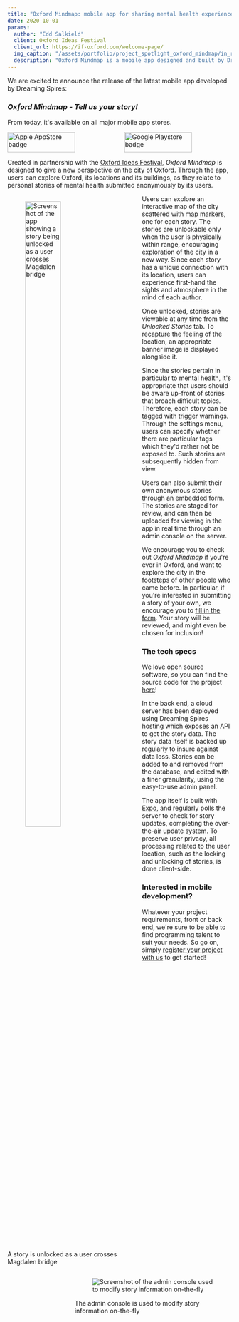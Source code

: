 ```yaml
---
title: "Oxford Mindmap: mobile app for sharing mental health experiences"
date: 2020-10-01
params:
  author: "Edd Salkield"
  client: Oxford Ideas Festival
  client_url: https://if-oxford.com/welcome-page/
  img_caption: "/assets/portfolio/project_spotlight_oxford_mindmap/in_range.png"
  description: "Oxford Mindmap is a mobile app designed and built by Dreaming Spires in partnership with Oxford Ideas Festival to provide a new perspective on the city of Oxford. As users explore its locations and its buildings, they can also relate to personal stories of mental health submitted anonymously by its users."
---
```


We are excited to announce the release of the latest mobile app developed by Dreaming Spires:

### _Oxford Mindmap - Tell us your story!_

From today, it's available on all major mobile app stores.

<div class="columns is-centered">
  <div class="column is-flex" style="justify-content: center">
    <a href="https://apps.apple.com/gb/app/oxford-mindmap/id1532875106">
      <img src="/assets/portfolio/project_spotlight_oxford_mindmap/app-store-badge.png" alt="Apple AppStore badge" width="152" height="45">
    </a>
  </div>
  <div class="column is-flex" style="justify-content: center">
    <a href="https://play.google.com/store/apps/details?id=dev.dreamingspires.oxford_mindmap">
      <img src="/assets/portfolio/project_spotlight_oxford_mindmap/play-store-badge.png" alt="Google Playstore badge" width="152" height="45">
    </a>
  </div>
</div>

Created in partnership with the [Oxford Ideas Festival](https://if-oxford.com/events/), _Oxford Mindmap_ is designed to give a new perspective on the city of Oxford.
Through the app, users can explore Oxford, its locations and its buildings, as they relate to personal stories of mental health submitted anonymously by its users.

<div class="card mr-3 has-background-primary-dark" style="float: left; width:60%">
  <div class="card-content">
    <figure class="image">
    <img style="width: 60%" src="/assets/portfolio/project_spotlight_oxford_mindmap/in_range.png" alt="Screenshot of the app showing a story being unlocked as a user crosses Magdalen bridge">
</figure>
  </div>
  <footer class="card-footer">
    <p class="card-footer-item has-text-light">
      A story is unlocked as a user crosses Magdalen bridge
    </p>
  </footer>
</div>

Users can explore an interactive map of the city scattered with map markers, one for each story.
The stories are unlockable only when the user is physically within range, encouraging exploration of the city in a new way.
Since each story has a unique connection with its location, users can experience first-hand the sights and atmosphere in the mind of each author.

Once unlocked, stories are viewable at any time from the _Unlocked Stories_ tab.
To recapture the feeling of the location, an appropriate banner image is displayed alongside it.

Since the stories pertain in particular to mental health, it's appropriate that users should be aware up-front of stories that broach difficult topics.
Therefore, each story can be tagged with trigger warnings.
Through the settings menu, users can specify whether there are particular tags which they'd rather not be exposed to.
Such stories are subsequently hidden from view.

<div class="card mr-3 has-background-primary-dark" style="float: right; width:70%">
  <div class="card-content">
    <figure class="image mx-0">
    <img src="/assets/portfolio/project_spotlight_oxford_mindmap/admin_console.png" alt="Screenshot of the admin console used to modify story information on-the-fly">

</figure>
  </div>
  <footer class="card-footer">
    <p class="card-footer-item has-text-light">
      The admin console is used to modify story information on-the-fly
    </p>
  </footer>
</div>

Users can also submit their own anonymous stories through an embedded form.
The stories are staged for review, and can then be uploaded for viewing in the app in real time through an admin console on the server.

We encourage you to check out _Oxford Mindmap_ if you're ever in Oxford, and want to explore the city in the footsteps of other people who came before.
In particular, if you're interested in submitting a story of your own, we encourage you to [fill in the form](https://client.dreamingspires.dev/oxford-mindmap/submit-story).
Your story will be reviewed, and might even be chosen for inclusion!

### The tech specs

We love open source software, so you can find the source code for the project [here](https://dreamingspires.dev/github.com/dreamingspires/Oxford-Mindmap)!

In the back end, a cloud server has been deployed using Dreaming Spires hosting which exposes an API to get the story data.
The story data itself is backed up regularly to insure against data loss.
Stories can be added to and removed from the database, and edited with a finer granularity, using the easy-to-use admin panel.

The app itself is built with [Expo](https://expo.io/), and regularly polls the server to check for story updates, completing the over-the-air update system.
To preserve user privacy, all processing related to the user location, such as the locking and unlocking of stories, is done client-side.

### Interested in mobile development?

Whatever your project requirements, front or back end, we're sure to be able to find programming talent to suit your needs.
So go on, simply [register your project with us](https://dreamingspires.dev/auth/register_client/#signup) to get started!
